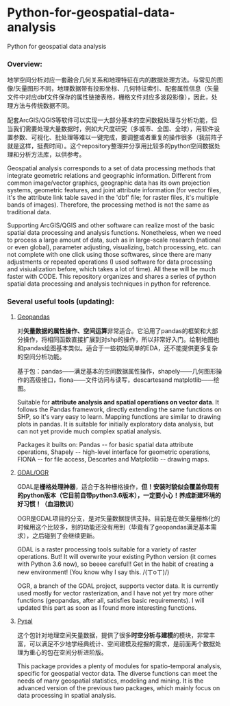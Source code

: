 # Python-for-geospatial-data-analysis
Python for geospatial data analysis

### Overview:

地学空间分析对应一套融合几何关系和地理特征在内的数据处理方法。与常见的图像/矢量图形不同，地理数据带有投影坐标、几何特征索引、配套属性信息（矢量文件中对应dbf文件保存的属性链接表格，栅格文件对应多波段影像），因此，处理方法与传统数据不同。

配套ArcGIS/QGIS等软件可以实现一大部分基本的空间数据处理与分析功能，但当我们需要处理大量数据时，例如大尺度研究（多城市、全国、全球），用软件设置参数、可视化、批处理等难以一键完成，要调整或者重复的操作很多（我前阵子就是这样，挺费时间）。这个repository整理并分享用比较多的python空间数据处理和分析方法库，以供参考。

Geospatial analysis corresponds to a set of data processing methods that integrate geometric relations and geographic information. Different from common image/vector graphics, geographic data has its own projection systems, geometric features, and joint attribute information (for vector files, it's the attribute link table saved in the 'dbf' file; for raster files, it's multiple bands of images). Therefore, the processing method is not the same as traditional data. 

Supporting ArcGIS/QGIS and other software can realize most of the basic spatial data processing and analysis functions. Nonetheless, when we need to process a large amount of data, such as in large-scale research (national or even global), parameter adjusting, visualizing, batch processing, etc. can not complete with one click using those softwares, since there are many adjustments or repeated operations (I used software for data processing and visiualization before, which takes a lot of time). All these will be much faster with CODE. This repository organizes and shares a series of python spatial data processing and analysis techniques in python for reference.

### Several useful tools (updating):

1. [Geopandas](https://geopandas.org/)

   对**矢量数据的属性操作、空间运算**非常适合。它沿用了pandas的框架和大部分操作，将相同函数直接扩展到对shp的操作，所以非常好入门。绘制地图也和pandas绘图基本类似。适合于一些初始简单的EDA，还不能提供更多复杂的空间分析功能。

   基于包：pandas——满足基本的空间数据属性操作，shapely——几何图形操作的高级接口，fiona——文件访问与读写，descartesand matplotlib——绘图。

   Suitable for **attribute analysis and spatial operations on vector data**. It follows the Pandas framework, directly extending the same functions on SHP, so it's vary easy to learn. Mapping functions are similar to drawing plots in pandas. It is suitable for initially exploratory data analysis, but can not yet provide much complex spatial analysis. 

   Packages it builts on: Pandas -- for basic spatial data attribute operations, Shapely -- high-level interface for geometric operations, FIONA -- for file access, Descartes and Matplotlib -- drawing maps.

2. [GDAL/OGR](https://gdal.org/)

   GDAL是**栅格处理神器**，适合于各种栅格操作，**但！安装时貌似会覆盖你现有的python版本（它目前自带python3.6版本），一定要小心！养成新建环境的好习惯！（血泪教训）**

   OGR是GDAL项目的分支，是对矢量数据提供支持。目前是在做矢量栅格化的时候用这个比较多，别的功能还没有用到（毕竟有了geopandas满足基本需求），之后碰到了会继续更新。

   GDAL is a raster processing tools suitable for a variety of raster operations. But! It will overwrite your existing Python version (it comes with Python 3.6 now), so beeee careful!! Get in the habit of creating a new environment! (You know why I say this. /(ㄒoㄒ)/)

   OGR, a branch of the GDAL project, supports vector data. It is currently used mostly for vector rasterization, and I have not yet try more other functions (geopandas, after all, satisfies basic requirements). I will updated this part as soon as I found more interesting functions.

3. [Pysal](https://pysal.org/)

   这个包针对地理空间矢量数据，提供了很多**时空分析与建模**的模块，非常丰富，可以满足不少地学经典统计、空间建模及挖掘的需求，是前面两个数据处理为重心的包在空间分析进阶版。

   This package provides a plenty of modules for spatio-temporal analysis, specific for geospatial vector data. The diverse functions can meet the needs of many geospatial statistics, modeling and mining. It is the advanced version of the previous two packages, which mainly focus on data processing in spatial analysis.